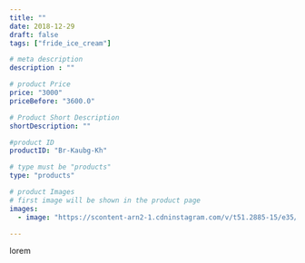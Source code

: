 ```yaml
---
title: ""
date: 2018-12-29
draft: false
tags: ["fride_ice_cream"]

# meta description
description : ""

# product Price
price: "3000"
priceBefore: "3600.0"

# Product Short Description
shortDescription: ""

#product ID
productID: "Br-Kaubg-Kh"

# type must be "products"
type: "products"

# product Images
# first image will be shown in the product page
images:
  - image: "https://scontent-arn2-1.cdninstagram.com/v/t51.2885-15/e35/47251285_179472693009283_8332982227245986385_n.jpg?se=7&tp=1&_nc_ht=scontent-arn2-1.cdninstagram.com&_nc_cat=107&_nc_ohc=QP8sWF47u5EAX-PDOhT&ccb=7-4&oh=728f81ce73b54fa2ae6df5001805460d&oe=6082D363&ig_cache_key=MTk0NTAzNzkwNjA5NTg5MTEwNQ%3D%3D.2-ccb7-4"

---
```

lorem
